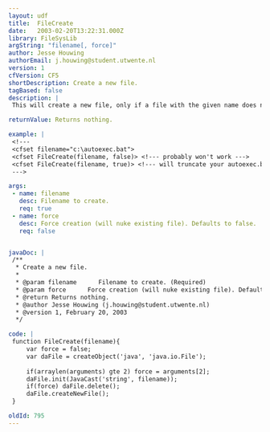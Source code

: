 ```yaml
---
layout: udf
title:  FileCreate
date:   2003-02-20T13:22:31.000Z
library: FileSysLib
argString: "filename[, force]"
author: Jesse Houwing
authorEmail: j.houwing@student.utwente.nl
version: 1
cfVersion: CF5
shortDescription: Create a new file.
tagBased: false
description: |
 This will create a new file, only if a file with the given name does not exist. Use force=true to overwrite a file that already exists

returnValue: Returns nothing.

example: |
 <!---
 <cfset filename="c:\autoexec.bat">
 <cfset FileCreate(filename, false)> <!--- probably won't work --->
 <cfset FileCreate(filename, true)> <!--- will truncate your autoexec.bat --->
 --->

args:
 - name: filename
   desc: Filename to create.
   req: true
 - name: force
   desc: Force creation (will nuke existing file). Defaults to false.
   req: false


javaDoc: |
 /**
  * Create a new file.
  * 
  * @param filename      Filename to create. (Required)
  * @param force      Force creation (will nuke existing file). Defaults to false. (Optional)
  * @return Returns nothing. 
  * @author Jesse Houwing (j.houwing@student.utwente.nl) 
  * @version 1, February 20, 2003 
  */

code: |
 function FileCreate(filename){
     var force = false;
     var daFile = createObject('java', 'java.io.File');
     
     if(arraylen(arguments) gte 2) force = arguments[2];
     daFile.init(JavaCast('string', filename));
     if(force) daFile.delete();
     daFile.createNewFile();
 }

oldId: 795
---
```


